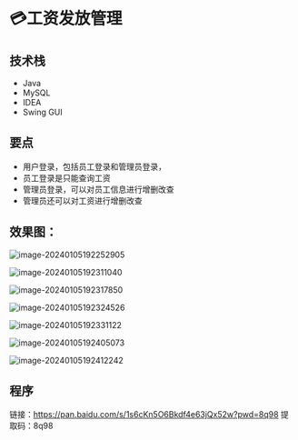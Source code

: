 # 💳工资发放管理

<MyGlobalComponent />

## 技术栈
- Java
- MySQL
- IDEA
- Swing GUI

## 要点
- 用户登录，包括员工登录和管理员登录，
- 员工登录是只能查询工资
- 管理员登录，可以对员工信息进行增删改查
- 管理员还可以对工资进行增删改查

## 效果图：
![image-20240105192252905](http://cdn.qiniu.liyansheng.top/typora/image-20240105192252905.png)

![image-20240105192311040](http://cdn.qiniu.liyansheng.top/typora/image-20240105192311040.png)

![image-20240105192317850](http://cdn.qiniu.liyansheng.top/typora/image-20240105192317850.png)

![image-20240105192324526](http://cdn.qiniu.liyansheng.top/typora/image-20240105192324526.png)

![image-20240105192331122](http://cdn.qiniu.liyansheng.top/typora/image-20240105192331122.png)

![image-20240105192405073](http://cdn.qiniu.liyansheng.top/typora/image-20240105192405073.png)

![image-20240105192412242](http://cdn.qiniu.liyansheng.top/typora/image-20240105192412242.png)

## 程序

<PasswordProtected>

链接：https://pan.baidu.com/s/1s6cKn5O6Bkdf4e63jQx52w?pwd=8q98 
提取码：8q98


</PasswordProtected>